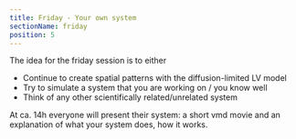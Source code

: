 ```yaml
---
title: Friday - Your own system
sectionName: friday
position: 5
---
```


The idea for the friday session is to either
- Continue to create spatial patterns with the diffusion-limited LV model
- Try to simulate a system that you are working on / you know well
- Think of any other scientifically related/unrelated system

At ca. 14h everyone will present their system: a short vmd movie and an explanation of what your system does, how it works.

